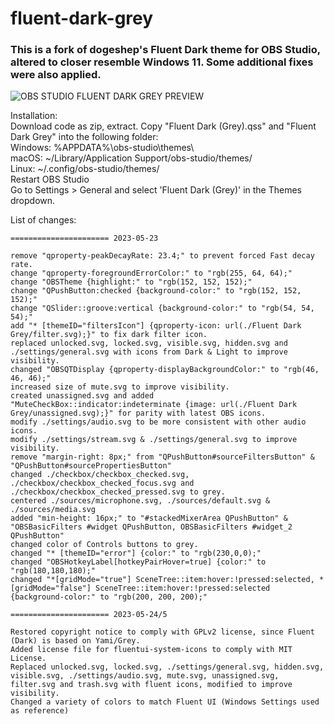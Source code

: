 # fluent-dark-grey
### This is a fork of dogeshep's Fluent Dark theme for OBS Studio, altered to closer resemble Windows 11. Some additional fixes were also applied.

![OBS STUDIO FLUENT DARK GREY PREVIEW](https://github.com/Pigney/fluent-dark-grey/assets/34039700/60780af2-81cc-4f6c-b576-766d34927ca2)

Installation:\
Download code as zip, extract.
Copy "Fluent Dark (Grey).qss" and "Fluent Dark Grey" into the following folder:\
Windows: %APPDATA%\obs-studio\themes\ \
macOS: ~/Library/Application Support/obs-studio/themes/\
Linux: ~/.config/obs-studio/themes/\
Restart OBS Studio\
Go to Settings > General and select 'Fluent Dark (Grey)' in the Themes dropdown.

List of changes:
```
====================== 2023-05-23

remove "qproperty-peakDecayRate: 23.4;" to prevent forced Fast decay rate.
change "qproperty-foregroundErrorColor:" to "rgb(255, 64, 64);"
change "OBSTheme {highlight:" to "rgb(152, 152, 152);"
change "QPushButton:checked {background-color:" to "rgb(152, 152, 152);"
change "QSlider::groove:vertical {background-color:" to "rgb(54, 54, 54);"
add "* [themeID="filtersIcon"] {qproperty-icon: url(./Fluent Dark Grey/filter.svg);}" to fix dark filter icon.
replaced unlocked.svg, locked.svg, visible.svg, hidden.svg and ./settings/general.svg with icons from Dark & Light to improve visibility.
changed "OBSQTDisplay {qproperty-displayBackgroundColor:" to "rgb(46, 46, 46);"
increased size of mute.svg to improve visibility.
created unassigned.svg and added "MuteCheckBox::indicator:indeterminate {image: url(./Fluent Dark Grey/unassigned.svg);}" for parity with latest OBS icons.
modify ./settings/audio.svg to be more consistent with other audio icons.
modify ./settings/stream.svg & ./settings/general.svg to improve visibility.
remove "margin-right: 8px;" from "QPushButton#sourceFiltersButton" & "QPushButton#sourcePropertiesButton"
changed ./checkbox/checkbox_checked.svg, ./checkbox/checkbox_checked_focus.svg and ./checkbox/checkbox_checked_pressed.svg to grey.
centered ./sources/microphone.svg, ./sources/default.svg & ./sources/media.svg
added "min-height: 16px;" to "#stackedMixerArea QPushButton" & "OBSBasicFilters #widget QPushButton, OBSBasicFilters #widget_2 QPushButton"
changed color of Controls buttons to grey.
changed "* [themeID="error"] {color:" to "rgb(230,0,0);"
changed "OBSHotkeyLabel[hotkeyPairHover=true] {color:" to "rgb(180,180,180);"
changed "*[gridMode="true"] SceneTree::item:hover:!pressed:selected, *[gridMode="false"] SceneTree::item:hover:!pressed:selected {background-color:" to "rgb(200, 200, 200);"

====================== 2023-05-24/5

Restored copyright notice to comply with GPLv2 license, since Fluent (Dark) is based on Yami/Grey.
Added license file for fluentui-system-icons to comply with MIT License.
Replaced unlocked.svg, locked.svg, ./settings/general.svg, hidden.svg, visible.svg, ./settings/audio.svg, mute.svg, unassigned.svg, filter.svg and trash.svg with fluent icons, modified to improve visibility.
Changed a variety of colors to match Fluent UI (Windows Settings used as reference)
```

